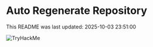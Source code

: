 # Auto Regenerate Repository

This README was last updated: 2025-10-03 23:51:00

 ![TryHackMe](https://tryhackme.com/badge/533634)